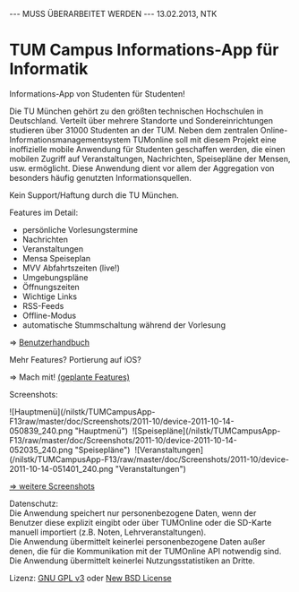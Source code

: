 ﻿--- MUSS ÜBERARBEITET WERDEN --- 13.02.2013, NTK

TUM Campus Informations-App für Informatik
==========================================

Informations-App von Studenten für Studenten!

Die TU München gehört zu den größten technischen Hochschulen in Deutschland. Verteilt über mehrere Standorte und Sondereinrichtungen studieren über 31000 Studenten an der TUM. Neben dem zentralen Online-Informationsmanagementsystem TUMonline soll mit diesem Projekt eine
inoffizielle mobile Anwendung für Studenten geschaffen werden, die einen mobilen Zugriff auf Veranstaltungen, Nachrichten, Speisepläne der Mensen, usw. ermöglicht. Diese Anwendung dient vor allem der Aggregation von besonders häufig genutzten Informationsquellen.

Kein Support/Haftung durch die TU München.

Features im Detail:

- persönliche Vorlesungstermine
- Nachrichten
- Veranstaltungen
- Mensa Speiseplan
- MVV Abfahrtszeiten (live!)
- Umgebungspläne
- Öffnungszeiten
- Wichtige Links
- RSS-Feeds
- Offline-Modus
- automatische Stummschaltung während der Vorlesung

=> [Benutzerhandbuch](nilstk/TUMCampusApp-F13/raw/master/doc/Handbuch/Handbuch_19-07-11_cr_final.pdf)

Mehr Features? Portierung auf iOS?

=> Mach mit! [(geplante Features)](nilstk/TUMCampusApp-F13/tree/master/doc/Tasks_Nice_to_have)

Screenshots:

<span style="padding-right:4px;">
![Hauptmenü](/nilstk/TUMCampusApp-F13raw/master/doc/Screenshots/2011-10/device-2011-10-14-050839_240.png "Hauptmenü")
</span>
<span style="padding-right:4px;">
![Speisepläne](/nilstk/TUMCampusApp-F13/raw/master/doc/Screenshots/2011-10/device-2011-10-14-052035_240.png "Speisepläne")
</span>
![Veranstaltungen](/nilstk/TUMCampusApp-F13/raw/master/doc/Screenshots/2011-10/device-2011-10-14-051401_240.png "Veranstaltungen")

[=> weitere Screenshots](/nilstk/TUMCampusApp-F13/tree/master/doc/Screenshots/2011-10)

Datenschutz:  
Die Anwendung speichert nur personenbezogene Daten, wenn der Benutzer diese explizit eingibt oder über TUMOnline oder die SD-Karte manuell importiert (z.B. Noten, Lehrveranstaltungen).<br>
Die Anwendung übermittelt keinerlei personenbezogene Daten außer denen, die für die Kommunikation mit der TUMOnline API notwendig sind. Die Anwendung übermittelt keinerlei Nutzungsstatistiken an Dritte.

Lizenz: [GNU GPL v3](http://www.gnu.org/licenses/gpl.html) oder [New BSD License](http://www.opensource.org/licenses/bsd-license.php)

